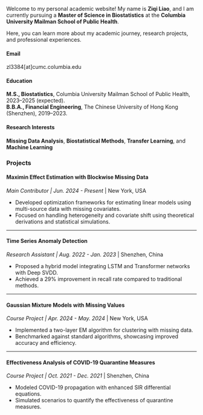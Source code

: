 
<!-- [![senli1073](https://img.shields.io/badge/senli1073-github-blue?logo=github)](https://github.com/senli1073) -->

Welcome to my personal academic website! My name is **Ziqi Liao**, and I am currently pursuing a **Master of Science in Biostatistics** at the **Columbia University Mailman School of Public Health**. 

Here, you can learn more about my academic journey, research projects, and professional experiences.


#### Email
zl3384[at]cumc.columbia.edu

#### Education
**M.S., Biostatistics**, Columbia University Mailman School of Public Health, 2023–2025 (expected).\
**B.B.A., Financial Engineering**, The Chinese University of Hong Kong (Shenzhen), 2019–2023.

#### Research Interests
**Missing Data Analysis**, **Biostatistical Methods**, **Transfer Learning**, and **Machine Learning**

### Projects

#### Maximin Effect Estimation with Blockwise Missing Data  
*Main Contributor | Jun. 2024 - Present* | New York, USA  
- Developed optimization frameworks for estimating linear models using multi-source data with missing covariates.  
- Focused on handling heterogeneity and covariate shift using theoretical derivations and statistical simulations.

---

#### Time Series Anomaly Detection  
*Research Assistant | Aug. 2022 - Jan. 2023* | Shenzhen, China  
- Proposed a hybrid model integrating LSTM and Transformer networks with Deep SVDD.  
- Achieved a 29% improvement in recall rate compared to traditional methods.

---

#### Gaussian Mixture Models with Missing Values  
*Course Project | Apr. 2024 - May. 2024* | New York, USA  
- Implemented a two-layer EM algorithm for clustering with missing data.  
- Benchmarked against standard algorithms, showcasing improved accuracy and efficiency.

---

#### Effectiveness Analysis of COVID-19 Quarantine Measures  
*Course Project | Oct. 2021 - Dec. 2021* | Shenzhen, China  
- Modeled COVID-19 propagation with enhanced SIR differential equations.  
- Simulated scenarios to quantify the effectiveness of quarantine measures.

